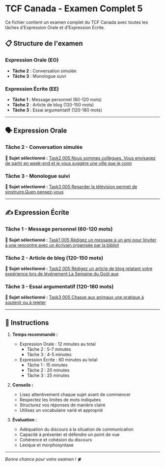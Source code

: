 # TCF Canada - Examen Complet 5

Ce fichier contient un examen complet du TCF Canada avec toutes les tâches d'Expression Orale et d'Expression Écrite.

## 📋 Structure de l'examen

### Expression Orale (EO)
- **Tâche 2** : Conversation simulée
- **Tâche 3** : Monologue suivi

### Expression Écrite (EE)  
- **Tâche 1** : Message personnel (60-120 mots)
- **Tâche 2** : Article de blog (120-150 mots)
- **Tâche 3** : Essai argumentatif (120-180 mots)

---

## 🗣️ Expression Orale

### Tâche 2 - Conversation simulée

**📄 Sujet sélectionné :** [Task2 005 Nous sommes collègues. Vous envisagez de partir en week-end et je vous suggère une ville que je conn](tcf_canada/eo/task2/task2_005_Nous_sommes_collègues._Vous_envisagez_de_partir_en_week-end_et_je_vous_suggère_une_ville_que_je_conn.md)

### Tâche 3 - Monologue suivi

**📄 Sujet sélectionné :** [Task3 005 Regarder la télévision permet de sinstruire.Quen pensez-vous](tcf_canada/eo/task3/task3_005_Regarder_la_télévision_permet_de_sinstruire.Quen_pensez-vous.md)

---

## ✍️ Expression Écrite

### Tâche 1 - Message personnel (60-120 mots)

**📄 Sujet sélectionné :** [Task1 005 Rédigez un message à un ami pour linviter à une rencontre avec un écrivain organisée par la bibliot](tcf_canada/ee/task1/task1_005_Rédigez_un_message_à_un_ami_pour_linviter_à_une_rencontre_avec_un_écrivain_organisée_par_la_bibliot.md)

### Tâche 2 - Article de blog (120-150 mots)

**📄 Sujet sélectionné :** [Task2 005 Rédigez un article de blog relatant votre expérience lors de lévénement La Semaine du Goût auq](tcf_canada/ee/task2/task2_005_Rédigez_un_article_de_blog_relatant_votre_expérience_lors_de_lévénement_La_Semaine_du_Goût_auq.md)

### Tâche 3 - Essai argumentatif (120-180 mots)

**📄 Sujet sélectionné :** [Task3 005 Chasse aux animaux une pratique à soutenir ou à rejeter](tcf_canada/ee/task3/task3_005_Chasse_aux_animaux_une_pratique_à_soutenir_ou_à_rejeter.md)

---

## 📝 Instructions

1. **Temps recommandé :**
   - Expression Orale : 12 minutes au total
     - Tâche 2 : 5-7 minutes
     - Tâche 3 : 4-5 minutes
   - Expression Écrite : 60 minutes au total
     - Tâche 1 : 15 minutes
     - Tâche 2 : 20 minutes  
     - Tâche 3 : 25 minutes

2. **Conseils :**
   - Lisez attentivement chaque sujet avant de commencer
   - Respectez les limites de mots indiquées
   - Structurez vos réponses de manière claire
   - Utilisez un vocabulaire varié et approprié

3. **Évaluation :**
   - Adéquation du discours à la situation de communication
   - Capacité à présenter et défendre un point de vue
   - Cohérence et cohésion du discours
   - Lexique et morphosyntaxe

---

*Bonne chance pour votre examen ! 🍀*
